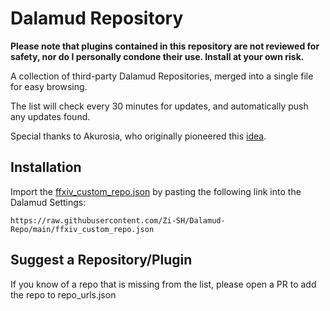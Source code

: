 # Dalamud Repository

**Please note that plugins contained in this repository are not reviewed for safety, nor do I personally condone their use. Install at your own risk.**


A collection of third-party Dalamud Repositories, merged into a single file for easy browsing.

The list will check every 30 minutes for updates, and automatically push any updates found.

Special thanks to Akurosia, who originally pioneered this [idea](https://github.com/Akurosia/MyCustomDalamudPluginRepoCollection).

## Installation

Import the [ffxiv_custom_repo.json](https://raw.githubusercontent.com/Zi-SH/Dalamud-Repo/main/ffxiv_custom_repo.json) by pasting the following link into the Dalamud Settings:

`https://raw.githubusercontent.com/Zi-SH/Dalamud-Repo/main/ffxiv_custom_repo.json`

## Suggest a Repository/Plugin
If you know of a repo that is missing from the list, please open a PR to add the repo to repo_urls.json
